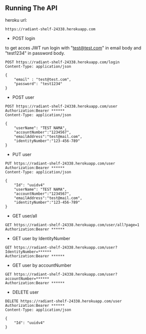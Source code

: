 ## Running The API
heroku url:
```
https://radiant-shelf-24338.herokuapp.com
```
- POST login

to get acces JWT run login with "test@test.com" in email body and "test1234" in password body.
```
POST https://radiant-shelf-24338.herokuapp.com/login
Content-Type: application/json

{
    "email" : "test@test.com",
    "password": "test1234"
}
```
- POST user
```
POST https://radiant-shelf-24338.herokuapp.com/user
Authorization:Bearer ******
Content-Type: application/json

{
    "userName": "TEST NAMA",
    "accountNumber":"1234567",
    "emailAddress":"test@mail.com",
    "identityNumber":"123-456-789"
}
```
- PUT user
```
PUT https://radiant-shelf-24338.herokuapp.com/user
Authorization:Bearer ******
Content-Type: application/json

{
    "Id": "uuidv4"
    "userName": "TEST NAMA",
    "accountNumber":"1234567",
    "emailAddress":"test@mail.com",
    "identityNumber":"123-456-789"
}
```
- GET user/all
```
GET https://radiant-shelf-24338.herokuapp.com/user/all?page=1
Authorization:Bearer ******
```
- GET user by IdentityNumber
```
GET https://radiant-shelf-24338.herokuapp.com/user?IdentityNumber=******
Authorization:Bearer ******
```
- GET user by accountNumber 
```
GET https://radiant-shelf-24338.herokuapp.com/user?accountNumber=******
Authorization:Bearer ******
```
- DELETE user
```
DELETE https://radiant-shelf-24338.herokuapp.com/user
Authorization:Bearer ******
Content-Type: application/json

{
    "Id": "uuidv4"
}
```
